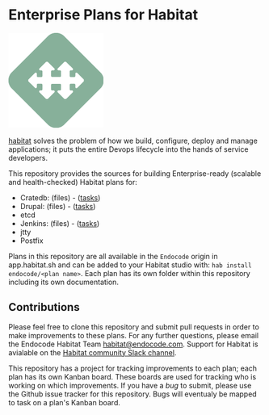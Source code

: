 # Enterprise Plans for Habitat

![Habitat Logo](img/habitat.png)

[habitat](https://habitat.sh) solves the problem of how we build,
configure, deploy and manage applications; it puts the entire Devops
lifecycle into the hands of service developers.

This repository provides the sources for building Enterprise-ready
(scalable and health-checked) Habitat plans for:

- Cratedb: (files) - ([tasks](https://github.com/endocode/habitat-plans/projects/3))
- Drupal: (files) - ([tasks](https://github.com/endocode/habitat-plans/projects/2))
- etcd
- Jenkins: (files) - ([tasks](https://github.com/endocode/habitat-plans/projects/1))
- jtty
- Postfix

Plans in this repository are all available in the `Endocode` origin in
app.habitat.sh and can be added to your Habitat studio with: `hab
install endocode/<plan name>`. Each plan has its own folder within
this repository including its own documentation.

## Contributions

Please feel free to clone this repository and submit pull requests in
order to make improvements to these plans. For any further questions,
please email the Endocode Habitat Team
[<habitat@endocode.com>](mailto:habitat@endocode.com). Support for
Habitat is avialable on the [Habitat community Slack
channel](http://slack.habitat.sh).

This repository has a project for tracking improvements to each plan;
each plan has its own Kanban board. These boards are used for tracking
who is working on which improvements. If you have a *bug* to submit,
please use the Github issue tracker for this repository. Bugs will
eventualy be mapped to task on a plan's Kanban board.